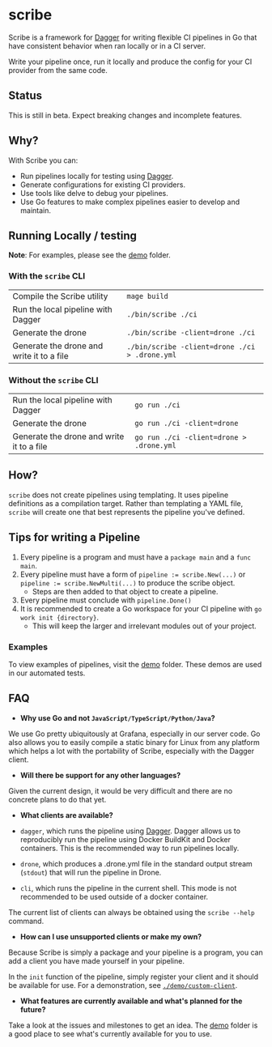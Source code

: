 # scribe

Scribe is a framework for [Dagger](https://github.com/dagger/dagger) for writing flexible CI pipelines in Go that have consistent behavior when ran locally or in a CI server.

Write your pipeline once, run it locally and produce the config for your CI provider from the same code.

## Status

This is still in beta. Expect breaking changes and incomplete features.

## Why?

With Scribe you can:

- Run pipelines locally for testing using [Dagger](https://github.com/dagger/dagger).
- Generate configurations for existing CI providers.
- Use tools like delve to debug your pipelines.
- Use Go features to make complex pipelines easier to develop and maintain.

## Running Locally / testing

**Note**: For examples, please see the [demo](demo/) folder.

### With the `scribe` CLI

|                                             |                                                |
| ------------------------------------------- | ---------------------------------------------- |
| Compile the Scribe utility                  | `mage build`                                   |
| Run the local pipeline with Dagger          | `./bin/scribe ./ci`                            |
| Generate the drone                          | `./bin/scribe -client=drone ./ci`              |
| Generate the drone and write it to a file   | `./bin/scribe -client=drone ./ci > .drone.yml` |

### Without the `scribe` CLI

|                                             |                                          |
| ------------------------------------------- | ---------------------------------------- |
| Run the local pipeline with Dagger          | `go run ./ci`                            |
| Generate the drone                          | `go run ./ci -client=drone`              |
| Generate the drone and write it to a file   | `go run ./ci -client=drone > .drone.yml` |

## How?

`scribe` does not create pipelines using templating. It uses pipeline definitions as a compilation target. Rather than templating a YAML file, `scribe` will create one that best represents the pipeline you've defined.

## Tips for writing a Pipeline

1. Every pipeline is a program and must have a `package main` and a `func main`.
2. Every pipeline must have a form of `pipeline := scribe.New(...)` or `pipeline := scribe.NewMulti(...)` to produce the scribe object.
   - Steps are then added to that object to create a pipeline.
3. Every pipeline must conclude with `pipeline.Done()`
4. It is recommended to create a Go workspace for your CI pipeline with `go work init {directory}`.
   - This will keep the larger and irrelevant modules  out of your project.

### Examples

To view examples of pipelines, visit the [demo](./demo) folder. These demos are used in our automated tests.

## FAQ

- **Why use Go and not `JavaScript/TypeScript/Python/Java`?**

We use Go pretty ubiquitously at Grafana, especially in our server code. Go also allows you to easily compile a static binary for Linux from any platform which helps a lot with the portability of Scribe, especially with the Dagger client.

- **Will there be support for any other languages?**

Given the current design, it would be very difficult and there are no concrete plans to do that yet.

- **What clients are available?**

- `dagger`, which runs the pipeline using [Dagger](https://github.com/dagger/dagger). Dagger allows us to reproducibly run the pipeline using Docker BuildKit and Docker containers. This is the recommended way to run pipelines locally.
- `drone`, which produces a .drone.yml file in the standard output stream (`stdout`) that will run the pipeline in Drone.
- `cli`, which runs the pipeline in the current shell. This mode is not recommended to be used outside of a docker container.

The current list of clients can always be obtained using the `scribe --help` command.

- **How can I use unsupported clients or make my own?**

Because Scribe is simply a package and your pipeline is a program, you can add a client you have made yourself in your pipeline.

In the `init` function of the pipeline, simply register your client and it should be available for use. For a demonstration, see [`./demo/custom-client`](./demo/custom-client).

- **What features are currently available and what's planned for the future?**

Take a look at the issues and milestones to get an idea. The [demo](./demo) folder is a good place to see what's currently available for you to use.
